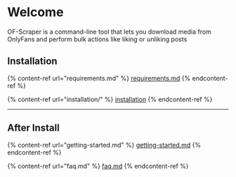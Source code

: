 # Welcome

OF-Scraper is a command-line tool that lets you download media from OnlyFans and perform bulk actions like liking or unliking posts

## Installation&#x20;

{% content-ref url="requirements.md" %}
[requirements.md](requirements.md)
{% endcontent-ref %}

{% content-ref url="installation/" %}
[installation](installation/)
{% endcontent-ref %}



***

## After Install

{% content-ref url="getting-started.md" %}
[getting-started.md](getting-started.md)
{% endcontent-ref %}

{% content-ref url="faq.md" %}
[faq.md](faq.md)
{% endcontent-ref %}
